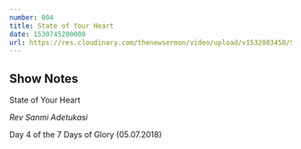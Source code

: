 ```yaml
---
number: 004
title: State of Your Heart
date: 1530745200000
url: https://res.cloudinary.com/thenewsermon/video/upload/v1532083458/State_of_Your_Heart_-_Rev_Sanmi_Adetukasi_-_7_Days_of_Glory_-_Day_4_05.07.2018.mp3
---
```


## Show Notes
State of Your Heart

_Rev Sanmi Adetukasi_

Day 4 of the 7 Days of Glory (05.07.2018)
